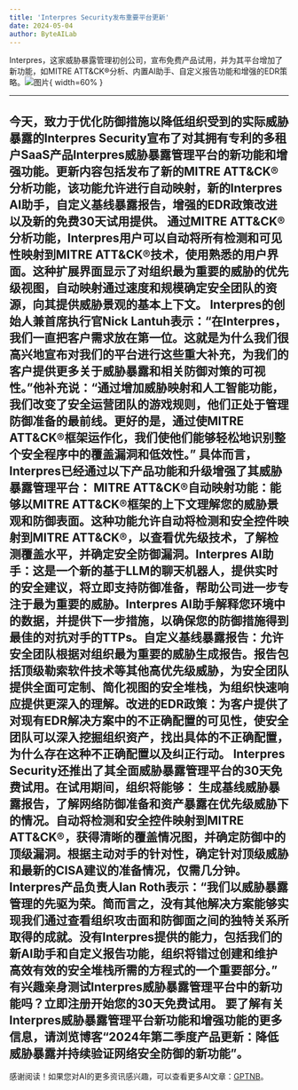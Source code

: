 ```yaml
---
title: 'Interpres Security发布重要平台更新'
date: 2024-05-04
author: ByteAILab
---
```


Interpres，这家威胁暴露管理初创公司，宣布免费产品试用，并为其平台增加了新功能，如MITRE ATT&CK®分析、内置AI助手、自定义报告功能和增强的EDR策略。![图片](https://ai-techpark.com/wp-content/uploads/2024/05/Interpres-960x540.jpg){ width=60% }

---

今天，致力于优化防御措施以降低组织受到的实际威胁暴露的Interpres Security宣布了对其拥有专利的多租户SaaS产品Interpres威胁暴露管理平台的新功能和增强功能。更新内容包括发布了新的MITRE ATT&CK®分析功能，该功能允许进行自动映射，新的Interpres AI助手，自定义基线暴露报告，增强的EDR政策改进以及新的免费30天试用提供。
通过MITRE ATT&CK®分析功能，Interpres用户可以自动将所有检测和可见性映射到MITRE ATT&CK®技术，使用熟悉的用户界面。这种扩展界面显示了对组织最为重要的威胁的优先级视图，自动映射通过速度和规模确定安全团队的资源，向其提供威胁景观的基本上下文。
Interpres的创始人兼首席执行官Nick Lantuh表示：“在Interpres，我们一直把客户需求放在第一位。这就是为什么我们很高兴地宣布对我们的平台进行这些重大补充，为我们的客户提供更多关于威胁暴露和相关防御对策的可视性。”他补充说：“通过增加威胁映射和人工智能功能，我们改变了安全运营团队的游戏规则，他们正处于管理防御准备的最前线。更好的是，通过使MITRE ATT&CK®框架运作化，我们使他们能够轻松地识别整个安全程序中的覆盖漏洞和低效性。”
具体而言，Interpres已经通过以下产品功能和升级增强了其威胁暴露管理平台：
MITRE ATT&CK®自动映射功能：能够以MITRE ATT&CK®框架的上下文理解您的威胁景观和防御表面。这种功能允许自动将检测和安全控件映射到MITRE ATT&CK®，以查看优先级技术，了解检测覆盖水平，并确定安全防御漏洞。Interpres AI助手：这是一个新的基于LLM的聊天机器人，提供实时的安全建议，将立即支持防御准备，帮助公司进一步专注于最为重要的威胁。Interpres AI助手解释您环境中的数据，并提供下一步措施，以确保您的防御措施得到最佳的对抗对手的TTPs。自定义基线暴露报告：允许安全团队根据对组织最为重要的威胁生成报告。报告包括顶级勒索软件技术等其他高优先级威胁，为安全团队提供全面可定制、简化视图的安全堆栈，为组织快速响应提供更深入的理解。改进的EDR政策：为客户提供了对现有EDR解决方案中的不正确配置的可见性，使安全团队可以深入挖掘组织资产，找出具体的不正确配置，为什么存在这种不正确配置以及纠正行动。
Interpres Security还推出了其全面威胁暴露管理平台的30天免费试用。在试用期间，组织将能够：
生成基线威胁暴露报告，了解网络防御准备和资产暴露在优先级威胁下的情况。自动将检测和安全控件映射到MITRE ATT&CK®，获得清晰的覆盖情况图，并确定防御中的顶级漏洞。根据主动对手的针对性，确定针对顶级威胁和最新的CISA建议的准备情况，仅需几分钟。
Interpres产品负责人Ian Roth表示：“我们以威胁暴露管理的先驱为荣。简而言之，没有其他解决方案能够实现我们通过查看组织攻击面和防御面之间的独特关系所取得的成就。没有Interpres提供的能力，包括我们的新AI助手和自定义报告功能，组织将错过创建和维护高效有效的安全堆栈所需的方程式的一个重要部分。”
有兴趣亲身测试Interpres威胁暴露管理平台中的新功能吗？立即注册开始您的30天免费试用。
要了解有关Interpres威胁暴露管理平台新功能和增强功能的更多信息，请浏览博客“2024年第二季度产品更新：降低威胁暴露并持续验证网络安全防御的新功能”。
---
感谢阅读！如果您对AI的更多资讯感兴趣，可以查看更多AI文章：[GPTNB](https://gptnb.com)。